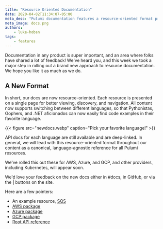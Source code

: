 ```yaml
---
title: "Resource Oriented Documentation"
date: 2020-04-02T11:34:07-05:00
meta_desc: "Pulumi documentation features a resource-oriented format presented as a single page per resource for easier reading, discovery, and navigation."
meta_image: docs.png
authors:
    - luke-hoban
tags:
    - features
---
```


Documentation in any product is super important, and an area where folks have shared a lot of feedback! We've heard you, and this week we took a major step in rolling out a brand new approach to resource documentation.  We hope you like it as much as we do.

<!--more-->

## A New Format

In short, our docs are now resource-oriented.  Each resource is presented on a single page for better viewing, discovery, and navigation. All content now supports switching between different languages, so that Pythonistas, Gophers, and .NET aficionados can now easily find code examples in their favorite language.

{{< figure src="newdocs.webp" caption="Pick your favorite language!" >}}

API docs for each language are still available and are deep-linked. In general, we will lead with this resource-oriented format throughout our content as a canonical, language-agnostic reference for all Pulumi resources.

We've rolled this out these for AWS, Azure, and GCP, and other providers, including Kubernetes, will appear soon.

We'd love your feedback on the new docs either in #docs, in GitHub, or via the <i class="fas fa-thumbs-up"></i> | <i class="fas fa-thumbs-down"></i> buttons on the site.

Here are a few pointers:

- An example resource, [SQS](https://www.pulumi.com/docs/reference/pkg/aws/sqs/queue/)
- [AWS package](https://www.pulumi.com/docs/reference/pkg/aws/)
- [Azure package](https://www.pulumi.com/docs/reference/pkg/azure/)
- [GCP package](https://www.pulumi.com/registry/packages/gcp/api-docs/)
- [Root API reference](https://www.pulumi.com/docs/reference/pkg/)
